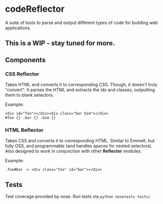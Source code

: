 # codeReflector
A suite of tools to parse and output different types of code for building web applications.

## This is a WIP - stay tuned for more.

## Components

### CSS Reflector

Takes HTML and converts it to corresponding CSS. Though, it doesn't truly "convert". It parses the HTML and extracts the ids and classes, outputting them to blank selectors.

Example:

```
<div id="foo"></div><div class="bar bim"></div>
#foo {} .bar {} .bim {}
```

### HTML Reflector

Takes CSS and converts it to corresponding HTML. Similar to Emmett, but fully OSS, and programmable (and handles spaces for nested selectors). Also designed to work in conjunction with other **Reflector** modules.

Example:

```
.foo#bar -> <div class="foo" id="bar"></div>
```

## Tests

Test coverage provided by nose. Run tests via ```python nosetests tests/```
